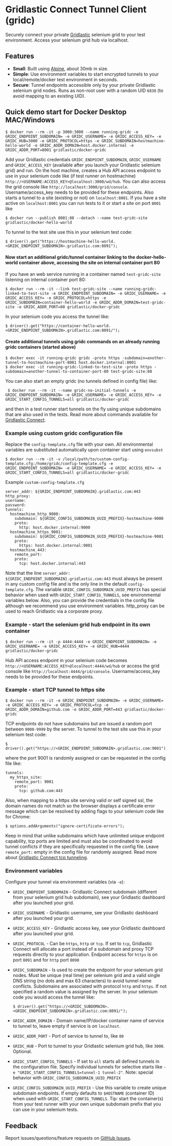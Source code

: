 # Gridlastic Connect Tunnel Client (gridc)
Securely connect your private [Gridlastic][gridlastic] selenium grid to your test environment. Access your selenium grid hub via localhost.


## Features

  * **Small**: Built using [Alpine][alpine], about 30mb in size.
  * **Simple**: Use environment variables to start encrypted tunnels to your local/remote/docker test environment in seconds.
  * **Secure**: Tunnel endpoints accessible only by your private Gridlastic selenium grid nodes. Runs as non-root user with a random UID `6838` (to avoid mapping to an existing UID).

## Quick demo start for Docker Desktop MAC/Windows

    $ docker run --rm -it -p 3000:3000 --name running-gridc -e GRIDC_ENDPOINT_SUBDOMAIN= -e GRIDC_USERNAME= -e GRIDC_ACCESS_KEY= -e GRIDC_HUB=3000 -e GRIDC_PROTOCOL=https -e GRIDC_SUBDOMAIN=hostmachine-hello-world -e GRIDC_ADDR_DOMAIN=host.docker.internal -e GRIDC_ADDR_PORT=8001 gridlastic/docker-gridc

Add your Gridlastic credentials `GRIDC_ENDPOINT_SUBDOMAIN`, `GRIDC_USERNAME` and `GRIDC_ACCESS_KEY` (available after you launch your Gridlastic selenium grid) and run. On the host machine, creates a Hub API access endpoint to use in your selenium code like (if test runner on hostmachine) `http://<USERNAME:ACCESS_KEY>@localhost:3000/wd/hub`. You can also access the grid console like `http://localhost:3000/grid/console`. Username/access_key needs to be provided for these endpoints. Also starts a tunnel to a site (existing or not) on `localhost:8001`. If you have a site active on `localhost:8001` you can run tests to it or start a site on port `8001` like

    $ docker run --publish 8001:80 --detach --name test-gridc-site gridlastic/docker-hello-world

To tunnel to the test site use this in your selenium test code:

    $ driver().get("https://hostmachine-hello-world.<GRIDC_ENDPOINT_SUBDOMAIN>.gridlastic.com:8091");
    

#### Now start an additional gridc/tunnel container linking to the docker-hello-world container above, accessing the site on internal container port 80

If you have an web service running in a container named `test-gridc-site` listening on internal container port 80:

    $ docker run --rm -it --link test-gridc-site --name running-gridc-linked-to-test-site -e GRIDC_ENDPOINT_SUBDOMAIN= -e GRIDC_USERNAME= -e GRIDC_ACCESS_KEY= -e GRIDC_PROTOCOL=https -e GRIDC_SUBDOMAIN=container-hello-world -e GRIDC_ADDR_DOMAIN=test-gridc-site -e GRIDC_ADDR_PORT=80 gridlastic/docker-gridc

In your selenium code you access the tunnel like:

    $ driver().get("https://container-hello-world.<GRIDC_ENDPOINT_SUBDOMAIN>.gridlastic.com:8091/");
    
#### Create additional tunnels using gridc commands on an already running gridc containers (started above) 

    $ docker exec -it running-gridc gridc -proto https -subdomain=another-tunnel-to-hostmachine-port-8001 host.docker.internal:8001
    $ docker exec -it running-gridc-linked-to-test-site -proto https -subdomain=another-tunnel-to-container-port-80 test-gridc-site:80
    
You can also start an empty gridc (no tunnels defined in config file) like:

     $ docker run --rm -it --name gridc-no-initial-tunnels -e GRIDC_ENDPOINT_SUBDOMAIN= -e GRIDC_USERNAME= -e GRIDC_ACCESS_KEY= -e GRIDC_START_CONFIG_TUNNELS=all gridlastic/docker-gridc
    
and then in a test runner start tunnels on the fly using unique subdomains that are also used in the tests. Read more about commands available for [Gridlastic Connect][gridlastic-connect].

### Example using custom gridc configuration file

Replace the `config-template.cfg` file with your own. All environmental variables are substituted automatically upon container start using `envsubst`

    $ docker run --rm -it -v /local/path/to/custom-config-template.cfg:/home/gridc/config-template.cfg -e GRIDC_ENDPOINT_SUBDOMAIN= -e GRIDC_USERNAME= -e GRIDC_ACCESS_KEY= -e GRIDC_START_CONFIG_TUNNELS=all gridlastic/docker-gridc



Example `custom-config-template.cfg`

```
server_addr: ${GRIDC_ENDPOINT_SUBDOMAIN}.gridlastic.com:443
http_proxy:
username:
password:
tunnels:
  hostmachine_http_9000:
    subdomain: ${GRIDC_CONFIG_SUBDOMAIN_UUID_PREFIX}-hostmachine-9000
    proto:
      http: host.docker.internal:9000
  hostmachine_https_9001:
    subdomain: ${GRIDC_CONFIG_SUBDOMAIN_UUID_PREFIX}-hostmachine-9001
    proto:
      https: host.docker.internal:9001
  hostmachine_443:
    remote_port:
    proto:
      tcp: host.docker.internal:443
```

Note that the line `server_addr: ${GRIDC_ENDPOINT_SUBDOMAIN}.gridlastic.com:443` must always be present in any custom config file and is the only line in the default `config-template.cfg`. The variable `GRIDC_CONFIG_SUBDOMAIN_UUID_PREFIX` has special behavior when used with `GRIDC_START_CONFIG_TUNNELS`, see environmental variables below. Also, you can provide the credentials in the config file although we recommend you use environment variables. http_proxy can be used to reach Gridlastic via a corporate proxy.


### Example - start the selenium grid hub endpoint in its own container


    $ docker run --rm -it -p 4444:4444 -e GRIDC_ENDPOINT_SUBDOMAIN= -e GRIDC_USERNAME= -e GRIDC_ACCESS_KEY= -e GRIDC_HUB=4444 gridlastic/docker-gridc

Hub API access endpoint in your selenium code becomes `http://<USERNAME:ACCESS_KEY>@localhost:4444/wd/hub` or access the grid console like `http://localhost:4444/grid/console`. Username/access_key needs to be provided for these endpoints.


### Example - start TCP tunnel to https site


    $ docker run --rm -it -e GRIDC_ENDPOINT_SUBDOMAIN= -e GRIDC_USERNAME= -e GRIDC_ACCESS_KEY= -e GRIDC_PROTOCOL=tcp -e GRIDC_ADDR_DOMAIN=github.com -e GRIDC_ADDR_PORT=443 gridlastic/docker-gridc

TCP endpoints do not have subdomains but are issued a random port between `9000-9999` by the server. To tunnel to the test site use this in your selenium test code:

    $ driver().get("https://<GRIDC_ENDPOINT_SUBDOMAIN>.gridlastic.com:9001");

where the port 9001 is randomly assigned or can be requested in the config file like:

```
tunnels:
  my_https_site:
    remote_port: 9001
    proto:
      tcp: github.com:443
```
Also, when mapping to a https site serving valid or self signed ssl, the domain names do not match so the browser displays a certificate error message which can be resolved by adding flags to your selenium code like for Chrome:

    $ options.addArguments("ignore-certificate-errors");

Keep in mind that unlike subdomains which have unlimited unique endpoint capability, tcp ports are limited and must also be coordinated to avoid tunnel conflicts if they are specifically requested in the config file. Leave `remote_port:` empty in the config file for randomly assigned. Read more about [Gridlastic Connect tcp tunneling][gridlastic-connect-tcp].   


### Environment variables

Configure your tunnel via environment variables (via `-e`):

  * `GRIDC_ENDPOINT_SUBDOMAIN` - Gridlastic Connect subdomain (different from your selenium grid hub subdomain), see your Gridlastic dashboard after you launched your grid. 
  * `GRIDC_USERNAME` - Gridlastic username, see your Gridlastic dashboard after you launched your grid. 
  * `GRIDC_ACCESS_KEY` - Gridlastic access key, see your Gridlastic dashboard after you launched your grid. 
  * `GRIDC_PROTOCOL` - Can be `https`, `http`  or `tcp`. If set to `tcp`, Gridlastic Connect will allocate a port instead of a subdomain and proxy TCP requests directly to your application. Endpoint access for `https` is on port `8091` and for `http` port `8090`
  * `GRIDC_SUBDOMAIN` - Is used to create the endpoint for your selenium grid nodes. Must be unique (real time) per selenium grid and a valid single DNS string (no dots and max 63 characters) to avoid tunnel name conflicts. Subdomains are associated with protocol `http` and `https`. If not specified a random value is assigned by the server. In your selenium code you would access the tunnel like:
  
        $ driver().get("https://<GRIDC_SUBDOMAIN>.<GRIDC_ENDPOINT_SUBDOMAIN>.gridlastic.com:8091/");
   
  * `GRIDC_ADDR_DOMAIN` - Domain name/IP/docker container name of service to tunnel to, leave empty if service is on `localhost`.
  * `GRIDC_ADDR_PORT` - Port of service to tunnel to, like `80`
  * `GRIDC_HUB` - Port to tunnel to your Gridlastic selenium grid hub, like `3000`. Optional.
  * `GRIDC_START_CONFIG_TUNNELS` - If set to `all` starts all defined tunnels in the configuration file. Specify individual tunnels for selective starts like `-e "GRIDC_START_CONFIG_TUNNELS=tunnel-1 tunnel-2"`. Note: special behavior with `GRIDC_CONFIG_SUBDOMAIN_UUID_PREFIX`
  * `GRIDC_CONFIG_SUBDOMAIN_UUID_PREFIX` - Use this variable to create unique subdomain endpoints. If empty defaults to `$HOSTNAME` (container ID) when used with `GRIDC_START_CONFIG_TUNNELS`. Tip: start the container(s) from your test runner with your own unique subdomain prefix that you can use in your selenium tests.


## Feedback

Report issues/questions/feature requests on [GitHub Issues][issues].


[issues]:           	https://github.com/gridlastic/docker-gridc/issues
[gridlastic]:       	https://www.gridlastic.com/
[gridlastic-connect]:	https://www.gridlastic.com/gridlastic-connect.html
[gridlastic-connect-tcp]:	https://www.gridlastic.com/gridlastic-connect.html#tcp
[alpine]:				https://registry.hub.docker.com/_/alpine
